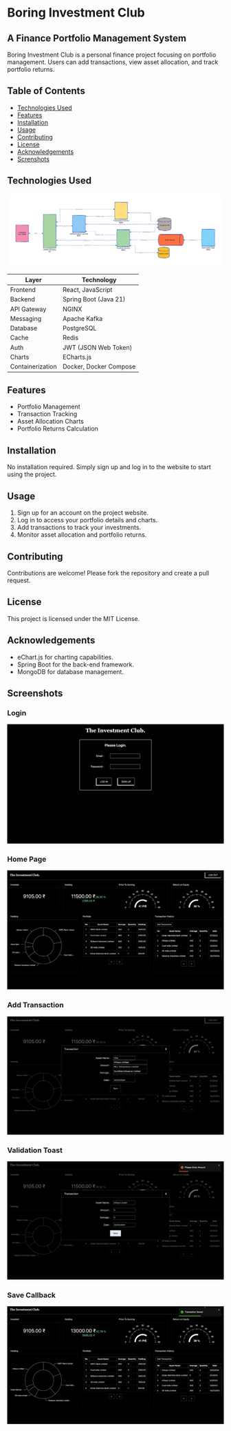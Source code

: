 # Boring Investment Club

## A Finance Portfolio Management System

Boring Investment Club is a personal finance project focusing on portfolio management. Users can add transactions, view asset allocation, and track portfolio returns.

## Table of Contents

- [Technologies Used](#technologies-used)
- [Features](#features)
- [Installation](#installation)
- [Usage](#usage)
- [Contributing](#contributing)
- [License](#license)
- [Acknowledgements](#acknowledgements)
- [Screnshots](#screenshots)

## Technologies Used

![architecture](documentation/design/Phase1.svg)

| Layer            | Technology             |
| ---------------- | ---------------------- |
| Frontend         | React, JavaScript      |
| Backend          | Spring Boot (Java 21)  |
| API Gateway      | NGINX                  |
| Messaging        | Apache Kafka           |
| Database         | PostgreSQL             |
| Cache            | Redis                  |
| Auth             | JWT (JSON Web Token)   |
| Charts           | ECharts.js             |
| Containerization | Docker, Docker Compose |

## Features

- Portfolio Management
- Transaction Tracking
- Asset Allocation Charts
- Portfolio Returns Calculation

## Installation

No installation required. Simply sign up and log in to the website to start using the project.

## Usage

1. Sign up for an account on the project website.
2. Log in to access your portfolio details and charts.
3. Add transactions to track your investments.
4. Monitor asset allocation and portfolio returns.

## Contributing

Contributions are welcome! Please fork the repository and create a pull request.

## License

This project is licensed under the MIT License.

## Acknowledgements

- eChart.js for charting capabilities.
- Spring Boot for the back-end framework.
- MongoDB for database management.

## Screenshots

### Login

![Login](documentation/screenshot/login.png)

### Home Page

![Home](documentation/screenshot/home.png)

### Add Transaction

![Transaction](documentation/screenshot/searchstock.png)

### Validation Toast

![Validation](documentation/screenshot/toast.png)

### Save Callback

![save](documentation/screenshot/callbacktoast.png)
